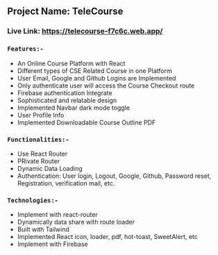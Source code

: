 ## Project Name: TeleCourse

### Live Link: https://telecourse-f7c6c.web.app/
### `Features:-`
- An Online Course Platform with React
- Different types of CSE Related Course in one Platform
- User Email, Google and Github Logins are Implemented
- Only authenticate user will access the Course Checkout route
- Firebase authentication Integrate
- Sophisticated and relatable design
- Implemented Navbar dark mode toggle
- User Profile Info
- Implemented Downloadable Course Outline PDF

### `Functionalities:-`
- Use React Router
- PRivate Router
- Dynamic Data Loading
- Authentication: User login, Logout, Google, Github, Password reset, Registration, verification mail, etc. 

### `Technologies:-` 
- Implement with react-router
- Dynamically data share with route loader
- Built with Tailwind
- Implemented React icon, loader, pdf, hot-toast, SweetAlert, etc
- Implement with Firebase
